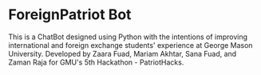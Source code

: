 # ForeignPatriot Bot
This is a ChatBot designed using Python with the intentions of improving international and foreign exchange students' experience at George Mason University.
Developed by Zaara Fuad, Mariam Akhtar, Sana Fuad, and Zaman Raja for GMU's 5th Hackathon - PatriotHacks.
